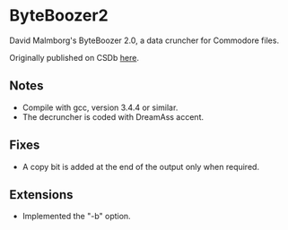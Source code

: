 # ByteBoozer2
David Malmborg's ByteBoozer 2.0, a data cruncher for Commodore files.

Originally published on CSDb [here](http://csdb.dk/release/?id=145031).

## Notes
- Compile with gcc, version 3.4.4 or similar.
- The decruncher is coded with DreamAss accent.

## Fixes
- A copy bit is added at the end of the output only when required.

## Extensions
- Implemented the "-b" option.
